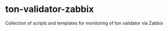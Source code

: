 # ton-validator-zabbix
Collection of scripts and templates for monitoring of ton validator via Zabbix
